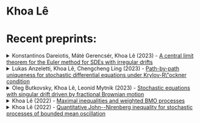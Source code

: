# Khoa Lê


# Recent preprints:
<!-- PREPRINT-LIST:START --><details><summary>Konstantinos Dareiotis, Máté Gerencsér, Khoa Lê (2023) - <a href=http://arxiv.org/abs/2309.16339v1>A central limit theorem for the Euler method for SDEs with irregular drifts</a></summary>  <p>  The goal of this article is to establish a central limit theorem for the Euler-Maruyama scheme approximating multidimensional SDEs with elliptic Brownian diffusion, under very mild regularity requirements on the drift coefficients. When the drift is H\&quot;older continuous, we show that the limiting law of the rescaled fluctuations around the true solution is characterised as the unique solution of a hybrid Young-It\^o differential equation. When the drift has positive Sobolev regularity, this limit is characterised by the solution of a transformed SDE. Our result is an extension of the results of Jacod-Kurtz-Protter &lpar;1991, 1998&rpar; in which SDEs with differentiable coefficients were considered. To compensate for the lack of regularity of the drifts, we utilize the regularisation effect from the non-degenerate noise.</p></details><details><summary>Lukas Anzeletti, Khoa Lê, Chengcheng Ling (2023) - <a href=http://arxiv.org/abs/2304.06802v1>Path-by-path uniqueness for stochastic differential equations under Krylov-R\&quot;ockner condition</a></summary>  <p>  We show that any stochastic differential equation &lpar;SDE&rpar; driven by Brownian motion with drift satisfying the Krylov-R\&quot;ockner condition has exactly one solution in an ordinary sense for almost every trajectory of the Brownian motion. Additionally, we show that such SDE is strongly complete, i.e. for almost every trajectory of the Brownian motion, the family of solutions with different initial data forms a continuous semiflow for all nonnegative times.</p></details><details><summary>Oleg Butkovsky, Khoa Lê, Leonid Mytnik (2023) - <a href=http://arxiv.org/abs/2302.11937v1>Stochastic equations with singular drift driven by fractional Brownian motion</a></summary>  <p>  We consider stochastic differential equation $ d X_t=b&lpar;X_t&rpar; dt +d W_t^H, $ where the drift $b$ is either a measure or an integrable function, and $W^H$ is a $d$-dimensional fractional Brownian motion with Hurst parameter $H\in&lpar;0,1&rpar;$, $d\in\mathbb{N}$. For the case where $b\in L_p&lpar;\mathbb{R}^d&rpar;$, $p\in[1,\infty]$ we show weak existence of solutions to this equation under the condition $ \frac{d}p&lt;\frac1H-1, $ which is an extension of the Krylov-R\&quot;ockner condition &lpar;2005&rpar; to the fractional case. We construct a counter-example showing optimality of this condition. If $b$ is a Radon measure, particularly the delta measure, we prove weak existence of solutions to this equation under the optimal condition $H&lt;\frac1{d+1}$. We also show strong well-posedness of solutions to this equation under certain conditions. To establish these results, we utilize the stochastic sewing technique and develop a new version of the stochastic sewing lemma.</p></details><details><summary>Khoa Lê (2022) - <a href=http://arxiv.org/abs/2211.15550v3>Maximal inequalities and weighted BMO processes</a></summary>  <p>  For a general adapted integrable right-continuous with left limits &lpar;RCLL&rpar; process $abstractlpar;X_t&rpar;_{t\in[0,\tau]}$ taking values in a metric space $abstractlpar;\mathcal E,d&rpar;$, we show &lpar;among other things&rpar; that for every $m\in&lpar;1,\infty&rpar;$
  $
  \frac{m-1}{2m-1}\|\sup_{t\in[0,\tau]}\mathbb{E}&lpar;d&lpar;X_{t-},X_\tau&rpar;|\mathcal F_t&rpar;\|_m\le \|\sup_{t\in[0,\tau]}d&lpar;X_0,X_t&rpar;\|_m\le c\frac{m^2}{m-1} \|\sup_{t\in[0,\tau]}\mathbb{E}&lpar;d&lpar;X_{t-},X_\tau&rpar;|\mathcal F_t&rpar;\|_m
  $
  with a universal constant $c$. This is a probabilistic version of Fefferman--Stein estimate for the sharp maximal functions. While the former inequality is derived easily from Doob&#39;s martingale inequality, the later inequality is a consequence of John--Nirenberg inequalities for weighted BMO processes, which are obtained in this note. We explain how John--Nirenberg inequalities can be utilized to obtain inequalities for martingales, both old and new alike in a unified way.</p></details><details><summary>Khoa Lê (2022) - <a href=http://arxiv.org/abs/2210.15736v2>Quantitative John--Nirenberg inequality for stochastic processes of bounded mean oscillation</a></summary>  <p>  Stroock and Varadhan in 1997 and Geiss in 2005 independently introduced stochastic processes with bounded mean oscillation &lpar;BMO&rpar; and established their exponential integrability with some unspecified exponential constant. This result is an analogue of the John--Nirenberg inequality for functions of bounded mean oscillation. In this work, we quantify the size of the exponential constant by the modulus of mean oscillation. Some new applications of BMO processes in rough stochastic differential equations, numerical approximations and regularization by noise are discussed.</p></details><!-- PREPRINT-LIST:END -->

<!-- # Recent published articles: -->
